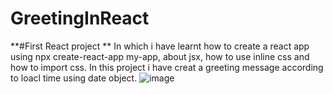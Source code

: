 # GreetingInReact
**#First React project **
In which i have learnt how to create a react app using npx create-react-app my-app, 
about jsx, how to use inline css and how to import css.
In this project i have creat a greeting message according to loacl time using date object.
![image](https://user-images.githubusercontent.com/98238038/222257652-f3d3a524-3813-4df0-abd4-a789326feaec.png)
